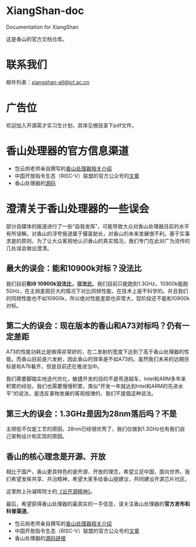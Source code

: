 # XiangShan-doc
Documentation for XiangShan

这是香山的官方文档仓库。

# 联系我们
邮件列表：xiangshan-all@ict.ac.cn

# 广告位
欢迎加入开源英才实习生计划，具体见根目录下pdf文件。

# 香山处理器的官方信息渠道

- 包云岗老师亲自撰写的[香山处理器相关介绍](https://www.zhihu.com/question/466393646/answer/1955410750)
- 中国开放指令生态（RISC-V）联盟的官方公众号的[文章](https://mp.weixin.qq.com/s/MAkxKZ1eS4UwBkvgD91Xng)
- 香山处理器的[源码](https://github.com/OpenXiangShan)

# 澄清关于香山处理器的一些误会
部分自媒体的报道进行了一些“自我发挥”，可能导致大众对香山处理器目前的水平有所误解。对香山的浮夸报道属于揠苗助长，对香山的未来发展很不利。基于实事求是的原则，为了让大众客观地认识香山的真实情况，我们专门在此对广为流传的几处误会做出澄清。

## 最大的误会：能和10900k对标？没法比
我们目前**和i9 10900k没法比，没法比**。我们目前只能跑到1.3GHz，10900k能跑5GHz，在主频差距巨大的情况下对比同频性能，在技术上是不科学的。并且我们的同频性能也不如10900k，所以绝对性能差距也非常大，现阶段还不能和10900k对标。


## 第二大的误会：现在版本的香山和A73对标吗？仍有一定差距
A73的性能功耗比是做得非常好的，在二发射的宽度下达到了高于香山处理器的性能。而香山目前是六发射，因此香山的效率是不如A73的。虽然我们未来的远期目标是和A76看齐，但是目前还在推进当中。

我们需要脚踏实地迭代优化，敏捷开发的目的不是弯道超车，Intel和ARM多年来积累的经验，我们也需要慢慢积累，类似“开发一年就达到Intel和ARM的先进水平”的说法，是违反事物发展的客观规律的，我们不提倡这种说法。


## 第三大的误会：1.3GHz是因为28nm落后吗？不是
主频低不仅是工艺的原因，28nm已经很优秀了，我们仅做到1.3GHz也有我们自己架构设计和实现的原因。


## 香山的核心理念是开源、开放
相比于国产，香山更具特色的是开源、开放的理念，希望立足中国，面向世界。我们希望发挥共享、共治精神，希望大家多给香山提建议，共同建设开源芯片社区。

这里附上孙凝晖院士的[《论开源精神》](https://mp.weixin.qq.com/s/1Irs9a0EKoB7P-J_4ju66A)。

最后，希望获得香山处理器的最真实的一手信息，请关注香山处理器的**官方发布和科普渠道**。

- 包云岗老师亲自撰写的[香山处理器相关介绍](https://www.zhihu.com/question/466393646/answer/1955410750)
- 中国开放指令生态（RISC-V）联盟的官方公众号的[文章](https://mp.weixin.qq.com/s/MAkxKZ1eS4UwBkvgD91Xng)
- 香山处理器的[源码链接](https://github.com/OpenXiangShan)


